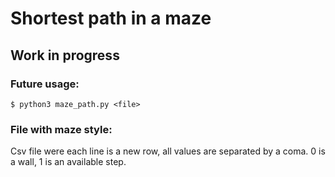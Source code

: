 # Shortest path in a maze

## Work in progress

### Future usage:
``$ python3 maze_path.py <file>``

### File with maze style:
Csv file were each line is a new row, all values are separated by a coma.
0 is a wall, 1 is an available step.
